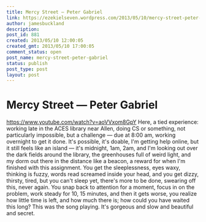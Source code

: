 ```yaml
---
title: Mercy Street — Peter Gabriel
link: https://ezekielseven.wordpress.com/2013/05/10/mercy-street-peter-gabriel/
author: jamesbuckland
description: 
post_id: 881
created: 2013/05/10 12:00:05
created_gmt: 2013/05/10 17:00:05
comment_status: open
post_name: mercy-street-peter-gabriel
status: publish
post_type: post
layout: post
---
```


# Mercy Street — Peter Gabriel

https://www.youtube.com/watch?v=aoVVxom8GpY Here, a tied experience: working late in the ACES library near Allen, doing CS or something, not particularly impossible, but a challenge — due at 8:00 am, working overnight to get it done. It's possible, it's doable, I'm getting help online, but it still feels like an island — it's midnight, 1am, 2am, and I'm looking out over the dark fields around the library, the greenhouses full of weird light, and my dorm out there in the distance like a beacon, a reward for when I'm finished with this assignment. You get the sleeplessness, eyes waxy, thinking is fuzzy, words read screamed inside your head, and you get dizzy, thirsty, tired, but you can't sleep yet, there's more to be done, swearing off this, never again. You snap back to attention for a moment, focus in on the problem, work steady for 10, 15 minutes, and then it gets worse, you realize how little time is left, and how much there is; how could you have waited this long? This was the song playing. It's gorgeous and slow and beautiful and secret.